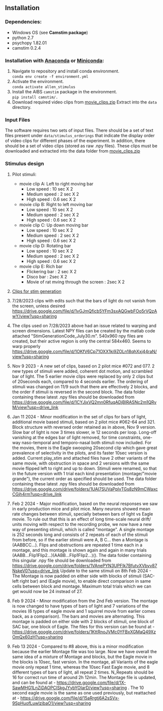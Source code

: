## Installation

### Dependencies:

- Windows OS (see **Camstim package**)
- python 2.7
- psychopy 1.82.01
- camstim 0.2.4

### Installation with [Anaconda](https://docs.anaconda.com/anaconda/install/) or [Miniconda](https://docs.conda.io/en/latest/miniconda.html):

1. Navigate to repository and install conda environment.  
    `conda env create -f environment.yml`
2. Activate the environment.  
    `conda activate allen_stimulus`
3. Install the AIBS `camstim` package in the environment.  
    `pip install camstim/.`
4. Download required video clips from [movie_clips.zip](https://tigress-web.princeton.edu/~dmturner/allen_stimulus/movie_clips.zip)
   Extract into the `data` directory.
   
### Input Files

The software requires two sets of input files. There should be a set of text files present under `data/stimulus_orderings` that indicate the display order of video clips for different phases of the experiment. In addition, there should be a set of video clips (stored as raw .npy files). These clips must be downloaded and extracted into the data folder from [movie_clips.zip](https://tigress-web.princeton.edu/~dmturner/allen_stimulus/movie_clips.zip)

### Stimulus design

1. Pilot stimuli:
    + movie clip A: Left to right moving bar
        - Low speed : 10 sec X 2
        - Medium speed : 2 sec X 2
        - High speed : 0.6 sec X 2
    + movie clip B: Right to left moving bar
        - Low speed : 10 sec X 2
        - Medium speed : 2 sec X 2
        - High speed : 0.6 sec X 2
    + movie clip C: Up down moving bar
        - Low speed : 10 sec X 2
        - Medium speed : 2 sec X 2
        - High speed : 0.6 sec X 2
    + movie clip D: Rotating bar
        - Low speed : 10 sec X 2
        - Medium speed : 2 sec X 2
        - High speed : 0.6 sec X 2
    + movie clip E: Rich bar
        - Flickering bar : 2 sec X 2
        - Disco bar : 2sec X 2
        - Movie of rat mving through the screen : 2sec X 2


2. [Clips for stim generation](https://drive.google.com/drive/folders/14B9YlA_-adNRlzoag-XGWW37W226WOFP?usp=sharing)
3. 7/28/2023 clips with edits such that the bars of light do not vanish from the screen, unless desired
   https://drive.google.com/file/d/1vGJmQficb5YFm3sxAQGwbFOo5rVQzAwY/view?usp=sharing
4. The clips used on 7/28/2023 above had an issue related to warping and screen dimensions. Latest NPY files can be created by the matlab code attached "StimGenerationCode_July30.m". 540x960 npy files are created, but their active region is only the central 584x460. Seems to warp properly
   https://drive.google.com/file/d/1OKfV6Cp71OXX1ki9ZOLn18qhXxj44raN/view?usp=sharing
   
5. Nov 9 2023 - A new set of clips, based on 2 pilot mice #072 and 077. 2 new types of stimuli were added, coherent dot motion, and scrambled bar of light. The 5 earlier movie clips were replaced by only 2 clips but of 20seconds each, compared to 4 seconds earlier. The ordering of stimuli was changed on 11/9 such that there are effectively 2 blocks, and the order if stimuli is reversed in the second block. The data folder containing these latest .npy files should be downloaded from
      https://drive.google.com/file/d/1CYJjxVQ2mn0RfuqADjBIRASNc2m1QRvM/view?usp=drive_link

6. Jan 11 2024 - Minor modification in the set of clips for bars of light, additional movie based stimuli, based on 2 pilot mice #062-64 and 321. Block structure with reversed order retained as in above, Nov 9 version. Slow bar of light is now 3 times slower, ie 12 seconds per loop. Long-off vanishing at the edges bar of light removed, for time constraints, one-way naso-temporal and temporo-nasal both stimuli now included. For the movies, there is the Eagle swooping 20second clip which gave great prevalence of selectivity in the pilots, and its faster 10sec version is added. Current play_stim and attached files have 2 other variants of the same movie, with obstruction in space and 2 versions with the same movie flipped left to right and up to down. Stimuli were renamed, so that in the future version with 1 trial each kind presentation (montage/"movie grande"), the current order as specified should be used. The data folder containing these latest .npy files should be downloaded from 
   https://drive.google.com/drive/folders/1UAI7SUVaPplvTGs8zN9mCWaxcCGjh4rm?usp=drive_link

7. Feb 2 2024 - Major modification, based on the neural responses we saw in early production mice and pilot mice. Many neurons showed mean rate changes between stimuli, specially between bars of light vs Eagle movie. To rule out that this is an effect of long time-scale neural drift/ units moving with respect to the recording probe, we now have a new way of presenting stimuli, which is called "montage". A single montage is 252 seconds long and consists of 2 repeats of each of the stimuli from before, so if the earlier stimuli were A, B C... then a Montage is (AABBCC...). Flips and obstructions are repeated 1 time each in a montage, and this montage is shown again and again in many trials (AABB...Flip1Flip2...)(AABB...Flip1Flip2...)(). The data folder containing this singular .npy file should be downloaded from
   https://drive.google.com/drive/folders/1VAnePYN3UPFIk7BfutvXVbyv87NskeV0?usp=drive_link
   Update to the same stimuli on 8th Feb 2024 - The Montage is now padded on either side with blocks of stimuli (SAC-left right bar) and (Eagle movie), to enable direct comparison in same cells between block and montage. Maximum total trials which we can get would now be 24 instead of 27.
   
8. Feb 9 2024 - Minor modification from the 2nd Feb version. The montage is now changed to have types of bars of light and 7 variations of the movies (6 types of eagle movie and 1 squirrel movie from earlier comes back, as a comparison). The bars and movies are alternating. This montage is padded on either side with 2 blocks of stimuli, one block of SAC bar, one block of Eagle. The files for this version can be found at -
  https://drive.google.com/drive/folders/1KttRnoJVMc0YFBxXGMaQ49XzOmQx60zH?usp=sharing

9. Feb 13 2024 - Compared to #8 above, this is a minor modification because the earlier Montage file was too large. Now we have overall the same idea of a mixture of Montage and blocks, but the Eagle movie in the blocks is 10sec, fast version. In the montage, all Variants of the eagle movie only repeat 1 time, whereas the 10sec Fast Eagle movie, and 8 different types of bars of light, all repeat 2 times. N_Repeats should be 16 for correct run time of around 2h 12min. The Montage file is updated, and can be found at -
    https://drive.google.com/file/d/1X-SawMHG1LnZiDAOPClSkgJYybYOIarD/view?usp=sharing . The 10 second eagle movie is the same as one used previously, but reattached at - https://drive.google.com/file/d/15aRrgtj6A2sSVx-9SpHuofLuwlzibaO1/view?usp=sharing

        
